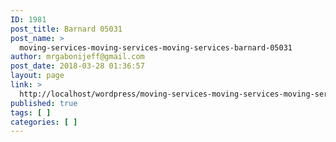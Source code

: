```yaml
---
ID: 1981
post_title: Barnard 05031
post_name: >
  moving-services-moving-services-moving-services-barnard-05031
author: mrgabonijeff@gmail.com
post_date: 2018-03-28 01:36:57
layout: page
link: >
  http://localhost/wordpress/moving-services-moving-services-moving-services-barnard-05031/
published: true
tags: [ ]
categories: [ ]
---
```

